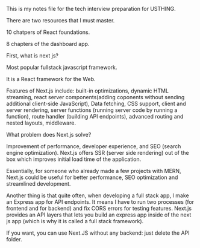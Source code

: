 This is my notes file for the tech interview preparation for USTHING. 

There are two resources that I must master. 

10 chatpers of React foundations. 

8 chapters of  the dashboard app. 

First, what is next js?

Most popular fullstack javascript framework. 

It is a React framework for the Web. 

Features of Next.js include: built-in optimizations, dynamic HTML streaming, react server components(adding coponents without sending additional client-side JavaScript), Data fetching, CSS support, client and server rendering, server functions (running server code by running a function), route handler (building API endpoints), advanced routing and nested layouts, middleware. 

What problem does Next.js solve?

Improvement of performance, developer experience, and SEO (search engine optimization). Next.js offers SSR (server side rendering) out of the box which improves initial load time of the application. 

Essentially, for someone who already made a few projects with MERN, Next.js could be useful for better performance, SEO optimization and streamlined development. 

Another thing is that quite often, when developing a full stack app, I make an Express app for API endpoints. It means I have to run two processes (for frontend and for backend) and fix CORS errors for testing features. Next.js provides an API layers that lets you build an express app inside of the next js app (which is why it is called a full stack framework).

If you want, you can use Next.JS without any backend: just delete the API folder. 

